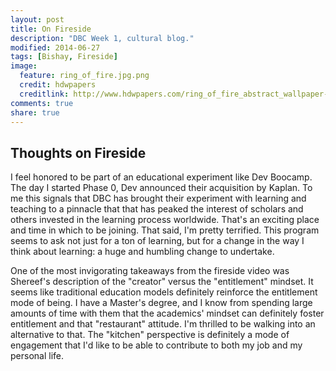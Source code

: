 ```yaml
---
layout: post
title: On Fireside
description: "DBC Week 1, cultural blog."
modified: 2014-06-27
tags: [Bishay, Fireside]
image:
  feature: ring_of_fire.jpg.png
  credit: hdwpapers
  creditlink: http://www.hdwpapers.com/ring_of_fire_abstract_wallpaper-wallpapers.html
comments: true
share: true
---
```


## Thoughts on Fireside

I feel honored to be part of an educational experiment like Dev Boocamp. The day I started Phase 0, Dev announced their acquisition by Kaplan. To me this signals that DBC has brought their experiment with learning and teaching to a pinnacle that that has peaked the interest of scholars and others invested in the learning process worldwide. That's an exciting place and time in which to be joining. That said, I'm pretty terrified. This program seems to ask not just for a ton of learning, but for a change in the way I think about learning: a huge and humbling change to undertake. 

One of the most invigorating takeaways from the fireside video was Shereef's description of the "creator" versus the "entitlement" mindset. It seems like traditional education models definitely reinforce the entitlement mode of being. I have a Master's degree, and I know from spending large amounts of time with them that the academics' mindset can definitely foster entitlement and that "restaurant" attitude. I'm thrilled to be walking into an alternative to that. The "kitchen" perspective is definitely a mode of engagement that I'd like to be able to contribute to both my job and my personal life.

<!-- ![Smithsonian Image]({{ site.url }}/images/3953273590_704e3899d5_m.jpg)
{: .pull-right} -->

